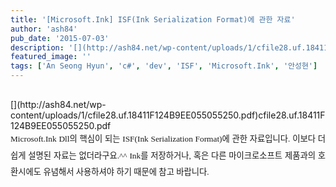 ```yaml
---
title: '[Microsoft.Ink] ISF(Ink Serialization Format)에 관한 자료'
author: 'ash84'
pub_date: '2015-07-03'
description: '﻿[](http://ash84.net/wp-content/uploads/1/cfile28.uf.18411F124B9EE055055250.pdf)cfile28.uf.18411F124B9EE055055250.pdf'
featured_image: ''
tags: ['An Seong Hyun', 'c#', 'dev', 'ISF', 'Microsoft.Ink', '안성현']
---
```



<div><span style="font-family: Dotum; ">﻿</span></div>[](http://ash84.net/wp-content/uploads/1/cfile28.uf.18411F124B9EE055055250.pdf)cfile28.uf.18411F124B9EE055055250.pdf

<div></div><div style="text-align: justify;line-height: 2; "><span style="font-size: 10pt; "><span style="font-family: Dotum; ">Microsoft.Ink Dll의 핵심이 되는 ISF(Ink Serialization Format)에 관한 자료입니다. 이보다 더 쉽게 설명된 자료는 없더라구요.^^ Ink를 저장하거나, 혹은 다른 마이크로소프트 제품과의 호환시에도 유념해서 사용하셔야 하기 때문에 참고 바랍니다. </span></span></div>

